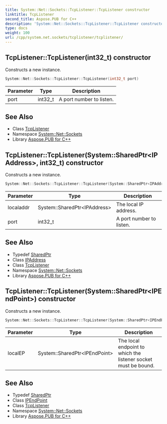 ```yaml
---
title: System::Net::Sockets::TcpListener::TcpListener constructor
linktitle: TcpListener
second_title: Aspose.PUB for C++
description: 'System::Net::Sockets::TcpListener::TcpListener constructor. Constructs a new instance in C++.'
type: docs
weight: 100
url: /cpp/system.net.sockets/tcplistener/tcplistener/
---
```

## TcpListener::TcpListener(int32_t) constructor


Constructs a new instance.

```cpp
System::Net::Sockets::TcpListener::TcpListener(int32_t port)
```


| Parameter | Type | Description |
| --- | --- | --- |
| port | int32_t | A port number to listen. |

## See Also

* Class [TcpListener](../)
* Namespace [System::Net::Sockets](../../)
* Library [Aspose.PUB for C++](../../../)
## TcpListener::TcpListener(System::SharedPtr\<IPAddress\>, int32_t) constructor


Constructs a new instance.

```cpp
System::Net::Sockets::TcpListener::TcpListener(System::SharedPtr<IPAddress> localaddr, int32_t port)
```


| Parameter | Type | Description |
| --- | --- | --- |
| localaddr | System::SharedPtr\<IPAddress\> | The local IP address. |
| port | int32_t | A port number to listen. |

## See Also

* Typedef [SharedPtr](../../../system/sharedptr/)
* Class [IPAddress](../../../system.net/ipaddress/)
* Class [TcpListener](../)
* Namespace [System::Net::Sockets](../../)
* Library [Aspose.PUB for C++](../../../)
## TcpListener::TcpListener(System::SharedPtr\<IPEndPoint\>) constructor


Constructs a new instance.

```cpp
System::Net::Sockets::TcpListener::TcpListener(System::SharedPtr<IPEndPoint> localEP)
```


| Parameter | Type | Description |
| --- | --- | --- |
| localEP | System::SharedPtr\<IPEndPoint\> | The local endpoint to which the listener socket must be bound. |

## See Also

* Typedef [SharedPtr](../../../system/sharedptr/)
* Class [IPEndPoint](../../../system.net/ipendpoint/)
* Class [TcpListener](../)
* Namespace [System::Net::Sockets](../../)
* Library [Aspose.PUB for C++](../../../)
